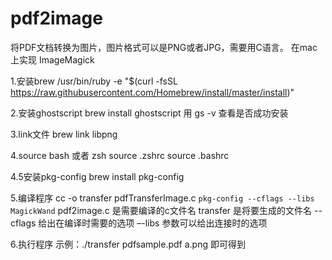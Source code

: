 # pdf2image

将PDF文档转换为图片，图片格式可以是PNG或者JPG，需要用C语言。 在mac上实现
ImageMagick

1.安装brew
/usr/bin/ruby -e "$(curl -fsSL https://raw.githubusercontent.com/Homebrew/install/master/install)"

2.安装ghostscript
brew install ghostscript
用 gs -v 查看是否成功安装

3.link文件
brew link libpng

4.source bash 或者 zsh
source .zshrc
source .bashrc

4.5安装pkg-config
brew install pkg-config

5.编译程序
cc -o transfer pdfTransferImage.c `pkg-config --cflags --libs MagickWand`
pdf2image.c 是需要编译的c文件名
transfer 是将要生成的文件名
--cflags 给出在编译时需要的选项
–-libs 参数可以给出连接时的选项

6.执行程序
示例：./transfer pdfsample.pdf a.png
即可得到
